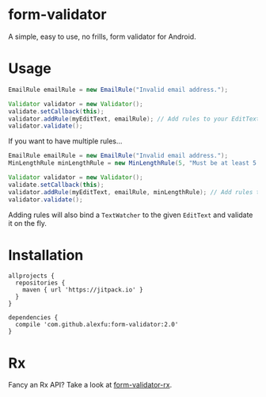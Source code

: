 # form-validator

A simple, easy to use, no frills, form validator for Android.

# Usage

```java
EmailRule emailRule = new EmailRule("Invalid email address.");

Validator validator = new Validator();
validate.setCallback(this);
validator.addRule(myEditText, emailRule); // Add rules to your EditText
validator.validate();
```

If you want to have multiple rules...

```java
EmailRule emailRule = new EmailRule("Invalid email address.");
MinLengthRule minLengthRule = new MinLengthRule(5, "Must be at least 5 characters long.")

Validator validator = new Validator();
validate.setCallback(this);
validator.addRule(myEditText, emailRule, minLengthRule); // Add rules to your EditText
validator.validate();
```

Adding rules will also bind a `TextWatcher` to the given `EditText` and validate it on the fly.

# Installation

```
allprojects {
  repositories {
    maven { url 'https://jitpack.io' }
  }
}

dependencies {
  compile 'com.github.alexfu:form-validator:2.0'
}
```

# Rx

Fancy an Rx API? Take a look at [form-validator-rx](https://github.com/alexfu/form-validator-rx).
